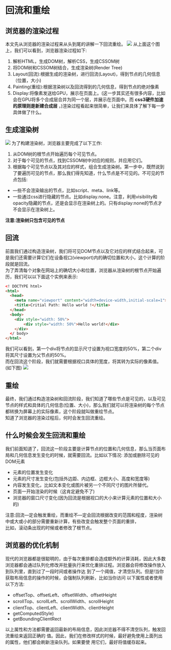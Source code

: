 # 回流和重绘
## 浏览器的渲染过程
本文先从浏览器的渲染过程来从头到尾的讲解一下回流重绘。
![](https://gitee.com/thonger/img/raw/master/img/20200930103521.png)
从上面这个图上，我们可以看到，浏览器渲染过程如下:  
1. 解析HTML，生成DOM树，解析CSS，生成CSSOM树
2. 将DOM树和CSSOM树结合，生成渲染树(Render Tree)
3. Layout(回流):根据生成的渲染树，进行回流(Layout)，得到节点的几何信息（位置，大小)
4. Painting(重绘):根据渲染树以及回流得到的几何信息，得到节点的绝对像素
5. Display:将像素发送给GPU，展示在页面上。(这一步其实还有很多内容，比如会在GPU将多个合成层合并为同一个层，并展示在页面中。而 **css3硬件加速的原理则是新建合成层** ，)渲染过程看起来很简单，让我们来具体了解下每一步具体做了什么。

## 生成渲染树
![](https://gitee.com/thonger/img/raw/master/img/20200930103616.png)
为了构建渲染树，浏览器主要完成了以下工作:  
1. 从DOM树的根节点开始遍历每个可见节点。
2. 对于每个可见的节点，找到CSSOM树中对应的规则，并应用它们。
3. 根据每个可见节点以及其对应的样式，组合生成渲染树。第一步中，既然说到了要遍历可见的节点，那么我们得先知道，什么节点是不可见的。不可见的节点包括:  
* —些不会渲染输出的节点，比如script、meta、link等。
* 一些通过css进行隐藏的节点。比如display.none。注意，利用visibility和opacity隐藏的节点，还是会显示在渲染树上的。只有display:none的节点才不会显示在渲染树上。  

**注意:渲染树只包含可见的节点**

## 回流
前面我们通过构造渲染树，我们将可见DOM节点以及它对应的样式结合起来，可是我们还需要计算它们在设备视口(viewport)内的确切位置和大小，这个计算的阶段就是回流。  
为了弄清每个对象在网站上的确切大小和位置，浏览器从渲染树的根节点开始遍历，我们可以以下面这个实例来表示:
```html
<! DOCTYPE html>
<html>
  <head>
	<meta name="viewport" content="width=device-width,initial-scale=1">
	<title>Critial Path: Hello world !</title>
  </head>
  <body>
	<div style="width: 50%">
		<div style="width: 50%">Hello world!</div>
	</div>
  </ body>
</html>

```
我们可以看到，第一个div将节点的显示尺寸设置为视口宽度的50%，第二个div将其尺寸设置为父节点的50%。  
而在回流这个阶段，我们就需要根据视口具体的宽度，将其转为实际的像素值。(如下图)
![](https://gitee.com/thonger/img/raw/master/img/20200930104538.png)
## 重绘
最终，我们通过构造渲染树和回流阶段，我们知道了哪些节点是可见的，以及可见节点的样式和具体的几何信息(位置、大小)，那么我们就可以将渲染树的每个节点都转换为屏幕上的实际像素，这个阶段就叫做重绘节点。  
知道了浏览器的渲染过程后，何时会发生回流重绘。

## 什么时候会发生回流和重绘
我们前面知道了，回流这一阶段主要是计算节点的位置和几何信息，那么当页面布局和几何信息发生变化的时候，就需要回流。比如以下情况:
添加或删除可见的DOM元素  
* 元素的位置发生变化
* 元素的尺寸发生变化(包括外边距、内边框、边框大小、高度和宽度等)
* 内容发生变化，比如文本变化或图片被另一个不同尺寸的图片所替代。
* 页面一开始渲染的时候（这肯定避免不了)
* 浏览器的窗口尺寸变化(因为回流是根据视口的大小来计算元素的位置和大小的)  

注意:回流—定会触发重绘，而重绘不—定会回流根据改变的范围和程度，渲染树中或大或小的部分需要重新计算，有些改变会触发整个页面的重排，  
比如，滚动条出现的时候或者修改了根节点。


## 浏览器的优化机制
现代的浏览器都是很聪明的，由于每次重排都会造成额外的计算消耗，因此大多数浏览器都会通过队列化修改并批量执行来优化重排过程。浏览器会将修改操作放入到队列里，直到过了一段时间或者操作达
到了一个阈值，才清空队列。但是!当你获取布局信息的操作的时候，会强制队列刷新，比如当你访问
以下属性或者使用以下方法:
* offsetTop、offsetLeft、offsetWidth、offsetHeight
* scrollTop、scrollLeft、scrollWidth、scrollHeight
* clientTop、clientLeft、clientWidth、clientHeight
* getComputedStyle)
* getBoundingClientRect

以上属性和方法都需要返回最新的布局信息，因此浏览器不得不清空队列，触发回流重绘来返回正确的
值。因此，我们在修改样式的时候，最好避免使用上面列出的属性，他们都会刷新渲染队列。如果要使
用它们，最好将值缓存起来。


